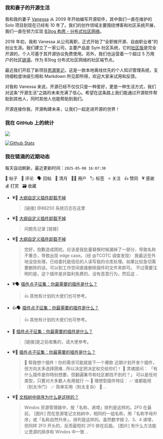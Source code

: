 ### 我和妻子的开源生活

我和我的妻子 [Vanessa](https://github.com/Vanessa219) 从 2009 年开始编写开源软件，其中我们一直在维护的 Solo 项目到现在已经有 10 年了。我们的创作领域主要围绕博客和社区系统开展，我们一直在努力实现 [B3log 构思 - 分布式社区网络](https://ld246.com/article/1546941897596)。

2018 年初，我和 Vanessa 从公司离职，正式开始了“全职做开源、自由职业者”的创业生涯。我们建立了一家公司，主要产品是 Sym 社区系统，它的[社区版](https://github.com/88250/symphony)是完全开源的，个人可基于其开源协议免费使用。另外，我们也运营着一个超过 5 万用户的社区[链滴](https://ld246.com)，作为 B3log 分布式社区网络的社区端节点。

最近我们开启了新项目[思源笔记](https://github.com/siyuan-note/siyuan)，这是一款本地离线优先的个人知识管理系统，支持细粒度块级引用和 Markdown 所见即所得，欢迎大家来试用和反馈。

对我和 Vanessa 来说，开源已经不仅仅只是一种爱好，更是一种生活方式，我们对这条“开源生活”之路的未来充满了信心。希望在这条路上我们能通过开源软件帮助到其他人，同时其他人也能帮助到我们。

开源连接你我，开源构建未来，让我们一起走进开源的世界！

### 我在 GitHub 上的统计

<a title="Hits" target="_blank" href="https://github.com/88250/88250"><img src="https://hits.b3log.org/88250/88250.svg"></a>

[![Github Stats](https://github-readme-stats.vercel.app/api?username=88250&theme=tokyonight&show_icons=true)](https://github.com/88250)

<!--events start -->

### 我在链滴的近期动态

每天自动刷新，最近更新时间：`2025-05-08 16:07:30`

📝 帖子 &nbsp; 💬 评论 &nbsp; 🗣 回帖 &nbsp; 🌙 清月 &nbsp; 👨‍💻 用户 &nbsp; 🏷️ 标签 &nbsp; ⭐️ 关注 &nbsp; 👍 赞同 &nbsp; 💗 感谢 &nbsp; 💰 打赏 &nbsp; 🗃 收藏

* 💗💬 [大纲自定义插件卸载不掉](https://ld246.com/article/1746606949822/comment/1746608676055#comments)

  > [链接] @88250 系统日志在这里
* 💗💬 [大纲自定义插件卸载不掉](https://ld246.com/article/1746606949822/comment/1746610737623#comments)

  > 问题先记录 [链接]
* 💗💬 [大纲自定义插件卸载不掉](https://ld246.com/article/1746606949822/comment/1746638332841#comments)

  > 您好，抱歉造成困扰。应该是我批量替换时候漏掉了一部分，导致名称不重合，导致出现 edge case。（经 @TCOTC 调查发现） 我最近在外地没空处理，已经委托能信任的人读写我的仓库处理。如果比较急切需要删除的话，可以到工作空间直接删除插件的文件夹即可。 不过需要注明的是，这个插件是非盈利免费的，没有恶意行为，然后这 ..
* 💗🗣 [插件点子征集：你最需要的插件是什么？](https://ld246.com/article/1746621749738/comment/1746633950763#comments)

  > 👍 其他有计划的大佬们也可参考。
* 👍🗣 [插件点子征集：你最需要的插件是什么？](https://ld246.com/article/1746621749738/comment/1746633950763#comments)

  > 👍 其他有计划的大佬们也可参考。
* 💬 [插件点子征集：你最需要的插件是什么？](https://ld246.com/article/1746621749738/comment/1746633950763#comments)

  > [链接]是之前收集的，请大佬参考。
* 💗📝 [插件点子征集：你最需要的插件是什么？](https://ld246.com/article/1746621749738)

  > 🧩 帮我想个插件！你的需求可能就是下一个爆款 近期计划开发个插件，但方向太多选择困难...所以决定把决定权交给你们！ 💬 灵魂提问： 「有什么插件是你特别想要，但翻遍集市和社区都找不到的？」 可以是任何类型，只要对大多数人有用就行 ～ 🌟 理想型插件特征： ✅ 谁都能用（别太冷门） ✅ 简单实用（别太复杂） 📝 ..
* 💗📝 [文档树中排序为什么是这样的？](https://ld246.com/article/1746583106345)

  > Windos 资源管理器中，按「名称、递增」排列是这样的。2F0 在最前。 [图片] 而在思源笔记文档树中，相同的一组名称，用「名称字母升序」或「名称自然升序」，排列是这样的。虽然数字按 2、3、4 递增，但同样 2F0 开头的，反而最短的 2F0 排在后面。 [图片] 有什么方法能让思源的排序和 Windos 中一致 ..


<!--events end -->
